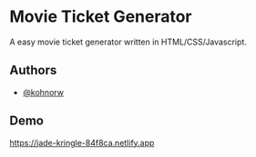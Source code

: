 
# Movie Ticket Generator

A easy movie ticket generator written in HTML/CSS/Javascript.


## Authors

- [@kohnorw](https://www.github.com/kohnorw)


## Demo

https://jade-kringle-84f8ca.netlify.app

